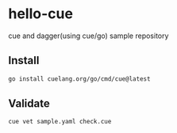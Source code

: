 # hello-cue
cue and dagger(using cue/go) sample repository

## Install
```bash
go install cuelang.org/go/cmd/cue@latest
```

## Validate
```
cue vet sample.yaml check.cue
```
